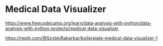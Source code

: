 # Medical Data Visualizer

https://www.freecodecamp.org/learn/data-analysis-with-python/data-analysis-with-python-projects/medical-data-visualizer

https://replit.com/@SzybkiRabarbar/boilerplate-medical-data-visualizer-1
